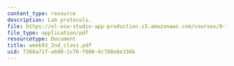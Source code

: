 ```yaml
---
content_type: resource
description: Lab protocols.
file: https://ol-ocw-studio-app-production.s3.amazonaws.com/courses/9-12-experimental-molecular-neurobiology-fall-2006/7368a71fa6901c76f8006c788e8e336b_week03_2nd_class.pdf
file_type: application/pdf
resourcetype: Document
title: week03_2nd_class.pdf
uid: 7368a71f-a690-1c76-f800-6c788e8e336b
---
```

